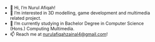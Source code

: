 - 👋 Hi, I’m Nurul Afiqah!
- 👀 I’m interested in 3D modelling, game development and multimedia related project.
- 🌱 I’m currently studying in Bachelor Degree in Computer Science (Hons.) Computing Multimedia.
- 📫 Reach me at nurulafiqahzainal4@gmail.com!

<!---
nrlAfiqah/nrlAfiqah is a ✨ special ✨ repository because its `README.md` (this file) appears on your GitHub profile.
You can click the Preview link to take a look at your changes.
--->
